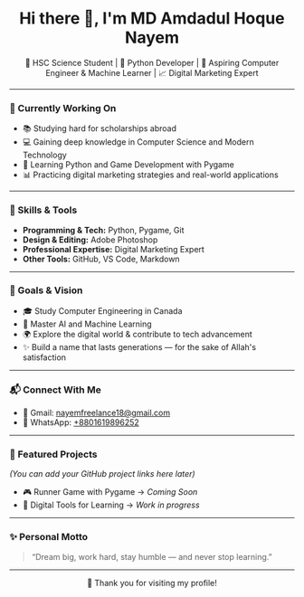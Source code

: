 <h1 align="center">Hi there 👋, I'm MD Amdadul Hoque Nayem</h1>
<p align="center">
  🌟 HSC Science Student | 🐍 Python Developer | 🧠 Aspiring Computer Engineer & Machine Learner | 📈 Digital Marketing Expert  
</p>

---

### 🔭 Currently Working On
- 📚 Studying hard for scholarships abroad  
- 💻 Gaining deep knowledge in Computer Science and Modern Technology  
- 🧪 Learning Python and Game Development with Pygame  
- 📊 Practicing digital marketing strategies and real-world applications  

---

### 🧰 Skills & Tools
- **Programming & Tech:** Python, Pygame, Git  
- **Design & Editing:** Adobe Photoshop  
- **Professional Expertise:** Digital Marketing Expert  
- **Other Tools:** GitHub, VS Code, Markdown  

---

### 🎯 Goals & Vision
- 🎓 Study Computer Engineering in Canada  
- 🧠 Master AI and Machine Learning  
- 🌍 Explore the digital world & contribute to tech advancement  
- ✨ Build a name that lasts generations — for the sake of Allah's satisfaction  

---

### 📬 Connect With Me
- 📧 Gmail: [nayemfreelance18@gmail.com](mailto:nayemfreelance18@gmail.com)  
- 📱 WhatsApp: [+8801619896252](https://wa.me/8801619896252)

---

### 📂 Featured Projects
*(You can add your GitHub project links here later)*

- 🎮 Runner Game with Pygame → _Coming Soon_  
- 📱 Digital Tools for Learning → _Work in progress_  

---

### ✨ Personal Motto
> “Dream big, work hard, stay humble — and never stop learning.”

---

<p align="center">
  🚀 Thank you for visiting my profile!  
</p>
